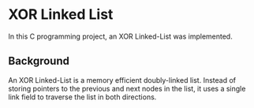 # XOR Linked List

In this C programming project, an XOR Linked-List was implemented.

## Background

An XOR Linked-List is a memory efficient doubly-linked list. Instead of storing pointers to the previous and next nodes in the list, it uses a single link field to traverse the list in both directions.
